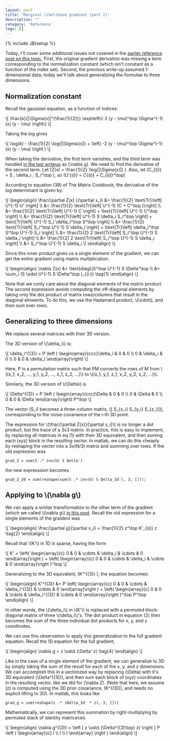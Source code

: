 ```yaml
---
layout: post
title: "Marginal likelihood gradient (part 2)"
description: ""
category: 'Reference'
tags: []
---
```

{% include JB/setup %}

Today, I'll cover some additional issues not covered in the [earlier reference post on this topic]({{site.baseurl}}/2013/11/10/reference/).  First, the original gradient derivation was missing a term corresponding to the normalization constant (which isn't constant as a function of the index set).  Second, the previous write-up assumed 1-dimensional data; today we'll talk about generalizing the formulae to three dimensions.

Normalization constant
------------------------

Recall the gaussian equation, as a function of indices:

<div>
\[
\frac{k}{|\Sigma(x)|^{\frac{1}{2}}} \exp\left\{-2 (y - \mu)^\top \Sigma^{-1}(x) (y - \mu) \right\}
\]
</div>

Taking the log gives

<div>
\[
\log(k) - \frac{1}{2} \log(|\Sigma(x)|) + \left( -2 (y - \mu)^\top \Sigma^{-1}(x) (y - \mu) \right )
\]

When taking the derivative, the first term vanishes, and the third term was handled [in the last writeup]({{site.baseurl}}/2013/11/10/reference/) as \(\nabla g\).  We need to find the derivative of the second term.  Let \(Z(x) = \frac{1}{2} \log(|\Sigma(x)|) \). Also, let \(C_{(i)} = S \, \delta_i \, S_i^\top \), so \(U'_{(i)} = C_{(i)} + C_{(i)}^\top\)
</div>



According to equation (38) of The Matrix Cookbook, the derivative of the log determinant is given by:

<div>
\[
\begin{align}
    \frac{\partial Z(x) }{\partial x_i} &= \frac{1}{2} \text{Tr}\left[ U^{-1} U' \right] \\
                &= \frac{1}{2} \text{Tr}\left[ U^{-1} (C + C^\top )\right] \\
                &= \frac{1}{2} \text{Tr}\left[ U^{-1} C \right]  + \text{Tr}\left[ U^{-1}  C^\top \right] \\
                &= \frac{1}{2} \text{Tr}\left[ U^{-1} S \delta_i S_i^\top \right]  + \text{Tr}\left[ U^{-1}  S_i \delta_i^\top S^\top \right] \\
                &= \frac{1}{2} \text{Tr}\left[ S_i^\top U^{-1} S \delta_i \right]  + \text{Tr}\left[ \delta_i^\top S^\top U^{-1}  S_i \right] \\
                &= \frac{1}{2} 2 \text{Tr}\left[ S_i^\top U^{-1} S \delta_i \right]  \\
                &= \frac{1}{2} 2 \text{Tr}\left[ S_i^\top U^{-1} S \delta_i \right]  \\
                &= S_i^\top U^{-1} S \delta_i \\
\end{align}
\]
</div>

Since this inner product gives us a single element of the gradient, we can get the entire gradient using matrix multiplication.
<div>
\[
\begin{align}
    \nabla Z(x) &= \text{diag}(S^\top U^{-1} S \Delta^\top \\
    &= \sum_i (S \odot U^{-1} S \Delta^\top )_{(i:)} \tag{1}
\end{align}
\]
</div>

Note that we conly care about the diagonal elements of the matrix product.  The second expression avoids computing the off-diagonal elements by taking only the dot product of matrix rows/columns that result in the diagonal elmeents.  To do this, we use the Hadamard product, \\(\odot\\), and then sum over rows.

Generalizing to three dimensions
-----------------------------------

We replace several matrices with their 3D version.

The 3D version of \\(\delta_i\\) is:

<div>
\[
\delta_i^{(3)} = P \left ( \begin{array}{ccc}\delta_i & 0 & 0 \\ 0 & \delta_i & 0 \\ 0 & 0 & \delta_i \end{array}\right) 
\]
</div>

Here, P is a permutation matrix such that PM converts the rows of M from \\((x_1, x_2, ..., y_1, y_2, ..., z_1, z_2, ...)\\) to \\((x_1, y_1, z_1, x_2, y_2, z_2, ...)\\).

Similarly, the 3D version of \\(\Delta\\) is

<div>
\[
\Delta^{(3)} = P \left ( \begin{array}{ccc}\Delta & 0 & 0 \\ 0 & \Delta & 0 \\ 0 & 0 & \Delta \end{array}\right)  P^\top
\]

The vector \(S_i\) becomes a three-column matrix, \([ S_{x_i} S_{y_i} S_{z_i}]\), corresponding to the noise-covariance of the i-th 3D point.
</div>


The expression for \\(\frac{\partial Z(x)}{\partial x_i}\\) is no longer a dot product, but the trace of a 3x3 matrix.  In practice, this is easy to implement, by replacing all matrices in eq (1) with their 3D equivalent, and then suming each (xyz) block in the resulting vector.  In matlab, we can do this cheaply by reshaping the vector into a 3x(N/3) matrix and summing over rows. If the old expression was

    grad_Z = sum(S .* inv(U) S Delta')

the new expresssion becomes
    
    grad_Z_3d = sum(reshape(sum(S .* inv(U) S Delta_3d'), 3, []));

Applying to \\(\nabla g\\)
--------------------------

We can apply a similar transformation to the other term of the gradient (which we called \\(\nabla g\\) [in this post]({{site.baseurl}}/2013/11/10/reference/).  Recall the old expression for a single elements of the graident was

<div>
\[
\begin{align}
    \frac{\partial g}{\partial x_i} = \frac{1}{2} z^\top K'_{(i)} z \tag{2}
\end{align}
\]
</div>

Recall that \\(K'\\) in 1D is sparse, having the form

<div>
\[
    K' = 
    \left( \begin{array}{c} 
        0 & 0 & \cdots & \delta_i & \cdots & 0
    \end{array}\right )
    +
    \left( \begin{array}{c} 
        0 & 0 & \cdots & \delta_i & \cdots & 0
    \end{array}\right )^\top
\]

Generalizing to the 3D equivalent, \(K'^{(3)} \), the equation becomes:
</div>


<div>
\[
\begin{align}
    K'^{(3)} &= 
    P \left( \begin{array}{c} 
        0 & 0 & \cdots & \delta_i^{(3)} & \cdots & 0
    \end{array}\right ) 
    +
    \left( \begin{array}{c} 
        0 & 0 & \cdots & \delta_i^{(3)} & \cdots & 0
    \end{array}\right )^\top P^\top
\end{align}
\]
</div>

In other words, the \\(\delta_i\\) in \\(K'\\) is replaced with a permuted block-diagonal matrix of three \\(\delta_i\\)'s.
The dot product in equation (2) then becomes the sum of the three individual dot products for x, y, and z coordinates.

We can use this observation to apply this generalization to the full gradient equation.  Recall the 1D equation for the full gradient,

<div>
\[
\begin{align}
    \nabla g = z \odot (\Delta' z) \tag{4}
\end{align}
\]

Like in the case of a single element of the gradient, we can generalize to 3D by simply taking the sum of the result for each of the x, y, and z dimensions.  We can accomplish this in a vectorized way by replacing \(\Delta\) with it's 3D equivalent \(\Delta^{(3)}\), and then sum each block of (xyz) coordinates in the resulting vector, like we did for \(\nabla Z\).  (Note that here, we assume \(z\) is computed using the 3D prior covariance, \(K^{(3)}\), and needs no explicit lifting to 3D).  In matlab, this looks like

</div>

    grad_g = sum(reshape(z .* (Delta_3d' * z), 3, []))

Mathematically, we can represent this summation by right-multiplying by permuted stack of identity matriceces.

<div>
\[
\begin{align}
    \nabla g^{(3)} = \left [ z \odot (\Delta^{(3)\top} z) \right ] P \left ( \begin{array}{c} I \\ I \\ I \end{array} \right )
\end{align}
\]
</div>


